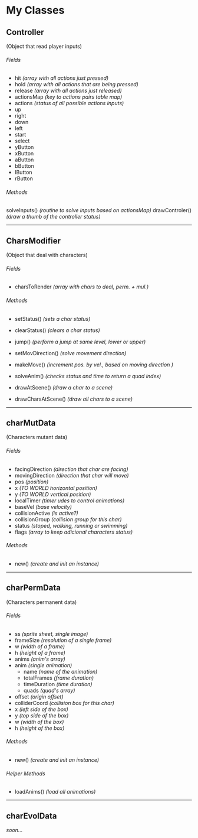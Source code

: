 # My Classes

## Controller
(Object that read player inputs)
###### Fields
- hit _(array with all actions just pressed)_
- hold _(array with all actions that are being pressed)_
- release _(array with all actions just released)_
- actionsMap _(key to actions pairs table map)_
- actions _(status of all possible actions inputs)_
 - up
 - right
 - down
 - left
 - start
 - select
 - yButton
 - xButton
 - aButton
 - bButton
 - lButton
 - rButton

###### Methods
solveInputs() _(routine to solve inputs based on actionsMap)_
drawControler() _(draw a thumb of the controller status)_

-----
## CharsModifier
(Object that deal with characters)
###### Fields
- charsToRender _(array with chars to deal, perm. + mul.)_

###### Methods
- setStatus() _(sets a char status)_
- clearStatus() _(clears a char status)_

- jump() _(perform a jump at same level, lower or upper)_

- setMovDirection() _(solve movement direction)_
- makeMove() _(increment pos. by vel., based on moving direction )_

- solveAnim() _(checks status and time to return a quad index)_

- drawAtScene() _(draw a char to a scene)_
- drawCharsAtScene() _(draw all chars to a scene)_

-----
## charMutData
(Characters mutant data)
###### Fields
- facingDirection _(direction that char are facing)_
- movingDirection _(direction that char will move)_
- pos _(position)_
 - x _(TO WORLD horizontal position)_
 - y _(TO WORLD vertical position)_
- localTimer _(timer udes to control animations)_
- baseVel _(base velocity)_
- collisionActive _(is active?)_
- collisionGroup _(collision group for this char)_
- status _(stoped, walking, running or swimming)_
- flags _(array to keep adicional characters status)_

###### Methods
- new() _(create and init an instance)_

-----
## charPermData
(Characters permanent data)
###### Fields
- ss _(sprite sheet, single image)_
- frameSize _(resolution of a single frame)_
 - w _(width of a frame)_
 - h _(height of a frame)_
- anims _(anim's array)_
 - anim _(single animation)_
   - name _(name of the animation)_
   - totalFrames _(frame duration)_
   - timeDuration _(time duration)_
   - quads _(quad's array)_
- offset _(origin offset)_
- colliderCoord _(collision box for this char)_
 - x _(left side of the box)_
 - y _(top side of the box)_
 - w _(width of the box)_
 - h _(height of the box)_

###### Methods
- new() _(create and init an instance)_

###### Helper Methods
- loadAnims() _(load all animations)_

-----
## charEvolData
_soon..._
